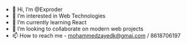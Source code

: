 - 👋 Hi, I’m @Exproder
- 👀 I’m interested in Web Technologies
- 🌱 I’m currently learning React
- 💞️ I’m looking to collaborate on modern web projects
- 📫 How to reach me - mohammedzayedk@gmai.com / 8618706197

<!---
Exproder/Exproder is a ✨ special ✨ repository because its `README.md` (this file) appears on your GitHub profile.
You can click the Preview link to take a look at your changes.
--->
